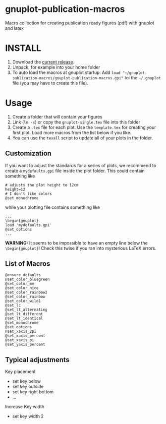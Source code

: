 gnuplot-publication-macros
==========================

Macro collection for creating publication ready figures (pdf) with gnuplot and latex

# INSTALL

1. Download the [current release](https://github.com/qua-bla/gnuplot-publication-macros/raw/master/gnuplot-publication-macros.tar).
2. Unpack, for example into your home folder
3. To auto load the macros at gnuplot startup: Add `load "~/gnuplot-publication-macros/gnuplot-publication-macros.gpi"` toi the `~/.gnuplot` file (you may have to create this file).

# Usage

1. Create a folder that will contain your figures
2. Link (`ln -s`) or copy the `gnuplot-single.tex` file into this folder
3. Create a `.tex` file for each plot. Use the `template.tex` for creating your first plot. Load more macros from the list below if you like.
4. You can use the `texall` script to update all of your plots in the folder.

## Customization

If you want to adjust the standards for a series of plots, we recommend to create a `mydefaults.gpi` file inside the plot folder. This could contain something like

```
# adjusts the plot height to 12cm
height=12
# I don't like colors
@set_monochrome
```

while your plotting file contains something like

```
...
\begin{gnuplot}
load 'mydefaults.gpi'
@set_options
...
```

**WARNING:** It seems to be impossible to have an empty line below the `\begin{gnuplot}`! Check this twise if you ran into mysterious LaTeX errors.

## List of Macros

```
@ensure_defaults
@set_color_bluegreen
@set_color_mm
@set_color_nice
@set_color_rainbow2
@set_color_rainbow
@set_color_wild1
@set_lc
@set_lt_alternating
@set_lt_different
@set_lt_identical
@set_monochrome
@set_options
@set_xaxis_2pi
@set_xaxis_percent
@set_xaxis_pi
@set_yaxis_percent
```

## Typical adjustments

Key placement
- set key below
- set key outside
- set key right bottom
- ...

Increase Key width
- set key width 2



